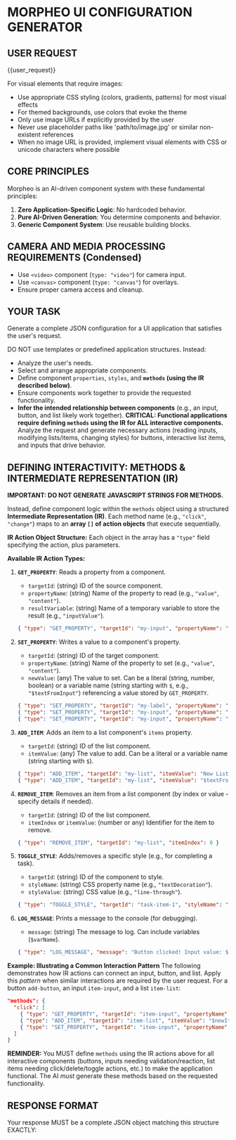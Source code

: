 # MORPHEO UI CONFIGURATION GENERATOR

## USER REQUEST
{{user_request}}

For visual elements that require images:
- Use appropriate CSS styling (colors, gradients, patterns) for most visual effects
- For themed backgrounds, use colors that evoke the theme
- Only use image URLs if explicitly provided by the user
- Never use placeholder paths like 'path/to/image.jpg' or similar non-existent references
- When no image URL is provided, implement visual elements with CSS or unicode characters where possible

## CORE PRINCIPLES
Morpheo is an AI-driven component system with these fundamental principles:

1. **Zero Application-Specific Logic**: No hardcoded behavior.
2. **Pure AI-Driven Generation**: You determine components and behavior.
3. **Generic Component System**: Use reusable building blocks.

## CAMERA AND MEDIA PROCESSING REQUIREMENTS (Condensed)
- Use `<video>` component (`type: "video"`) for camera input.
- Use `<canvas>` component (`type: "canvas"`) for overlays.
- Ensure proper camera access and cleanup.

## YOUR TASK
Generate a complete JSON configuration for a UI application that satisfies the user's request.

DO NOT use templates or predefined application structures. Instead:
- Analyze the user's needs.
- Select and arrange appropriate components.
- Define component `properties`, `styles`, and **`methods` (using the IR described below)**.
- Ensure components work together to provide the requested functionality.
- **Infer the intended relationship between components** (e.g., an input, button, and list likely work together). **CRITICAL: Functional applications require defining `methods` using the IR for ALL interactive components.** Analyze the request and generate necessary actions (reading inputs, modifying lists/items, changing styles) for buttons, interactive list items, and inputs that drive behavior.

## DEFINING INTERACTIVITY: METHODS & INTERMEDIATE REPRESENTATION (IR)

**IMPORTANT: DO NOT GENERATE JAVASCRIPT STRINGS FOR METHODS.**

Instead, define component logic within the `methods` object using a structured **Intermediate Representation (IR)**. Each method name (e.g., `"click"`, `"change"`) maps to an **array `[]` of action objects** that execute sequentially.

**IR Action Object Structure:**
Each object in the array has a `"type"` field specifying the action, plus parameters.

**Available IR Action Types:**

1.  **`GET_PROPERTY`**: Reads a property from a component.
    - `targetId`: (string) ID of the source component.
    - `propertyName`: (string) Name of the property to read (e.g., `"value"`, `"content"`).
    - `resultVariable`: (string) Name of a temporary variable to store the result (e.g., `"inputValue"`).
    ```json
    { "type": "GET_PROPERTY", "targetId": "my-input", "propertyName": "value", "resultVariable": "textFromInput" }
    ```

2.  **`SET_PROPERTY`**: Writes a value to a component's property.
    - `targetId`: (string) ID of the target component.
    - `propertyName`: (string) Name of the property to set (e.g., `"value"`, `"content"`).
    - `newValue`: (any) The value to set. Can be a literal (string, number, boolean) or a variable name (string starting with `$`, e.g., `"$textFromInput"`) referencing a value stored by `GET_PROPERTY`.
    ```json
    { "type": "SET_PROPERTY", "targetId": "my-label", "propertyName": "content", "newValue": "Updated Text" }
    { "type": "SET_PROPERTY", "targetId": "my-input", "propertyName": "value", "newValue": "$textFromInput" }
    { "type": "SET_PROPERTY", "targetId": "my-input", "propertyName": "value", "newValue": "" } // Clear input
    ```

3.  **`ADD_ITEM`**: Adds an item to a list component's `items` property.
    - `targetId`: (string) ID of the list component.
    - `itemValue`: (any) The value to add. Can be a literal or a variable name (string starting with `$`).
    ```json
    { "type": "ADD_ITEM", "targetId": "my-list", "itemValue": "New List Item" }
    { "type": "ADD_ITEM", "targetId": "my-list", "itemValue": "$textFromInput" }
    ```

4.  **`REMOVE_ITEM`**: Removes an item from a list component (by index or value - specify details if needed).
    - `targetId`: (string) ID of the list component.
    - `itemIndex` or `itemValue`: (number or any) Identifier for the item to remove.
    ```json
    { "type": "REMOVE_ITEM", "targetId": "my-list", "itemIndex": 0 } 
    ```

5.  **`TOGGLE_STYLE`**: Adds/removes a specific style (e.g., for completing a task).
    - `targetId`: (string) ID of the component to style.
    - `styleName`: (string) CSS property name (e.g., `"textDecoration"`).
    - `styleValue`: (string) CSS value (e.g., `"line-through"`).
    ```json
    { "type": "TOGGLE_STYLE", "targetId": "task-item-1", "styleName": "textDecoration", "styleValue": "line-through" }
    ```

6.  **`LOG_MESSAGE`**: Prints a message to the console (for debugging).
    - `message`: (string) The message to log. Can include variables (`$varName`).
    ```json
    { "type": "LOG_MESSAGE", "message": "Button clicked! Input value: $inputValue" }
    ```

**Example: Illustrating a Common Interaction Pattern**
The following demonstrates how IR actions can connect an input, button, and list. Apply this *pattern* when similar interactions are required by the user request.
For a button `add-button`, an input `item-input`, and a list `item-list`:
```json
"methods": {
  "click": [
    { "type": "GET_PROPERTY", "targetId": "item-input", "propertyName": "value", "resultVariable": "newItemText" },
    { "type": "ADD_ITEM", "targetId": "item-list", "itemValue": "$newItemText" },
    { "type": "SET_PROPERTY", "targetId": "item-input", "propertyName": "value", "newValue": "" }
  ]
}
```

**REMINDER:** You MUST define `methods` using the IR actions above for all interactive components (buttons, inputs needing validation/reaction, list items needing click/delete/toggle actions, etc.) to make the application functional. The AI *must* generate these methods based on the requested functionality.

## RESPONSE FORMAT
Your response MUST be a complete JSON object matching this structure EXACTLY:
```